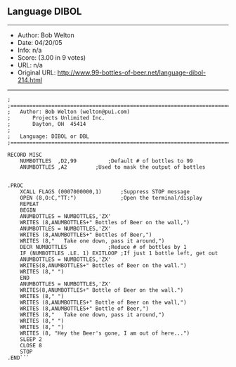
## Language DIBOL ##
---
- Author: Bob Welton
- Date: 04/20/05
- Info: n/a
- Score:  (3.00 in 9 votes)
- URL: n/a
- Original URL: http://www.99-bottles-of-beer.net/language-dibol-214.html
---

```.TITLE - "Program to display 99 bottles of beer on the wall"
;
;=======================================================================================================
;	Author: Bob Welton (welton@pui.com)
;		Projects Unlimited Inc.
;		Dayton, OH  45414
;
;	Language: DIBOL or DBL
;=======================================================================================================

RECORD MISC
    NUMBOTTLES	,D2,99			;Default # of bottles to 99
    ANUMBOTTLES	,A2			;Used to mask the output of bottles


.PROC
    XCALL FLAGS (0007000000,1)		;Suppress STOP message
    OPEN (8,O:C,"TT:")        		;Open the terminal/display
    REPEAT
	BEGIN
	ANUMBOTTLES = NUMBOTTLES,'ZX'
	WRITES (8,ANUMBOTTLES+" Bottles of Beer on the wall,")
	ANUMBOTTLES = NUMBOTTLES,'ZX'
	WRITES (8,ANUMBOTTLES+" Bottles of Beer,")
	WRITES (8,"   Take one down, pass it around,")
	DECR NUMBOTTLES	      		;Reduce # of bottles by 1
	IF (NUMBOTTLES .LE. 1) EXITLOOP	;If just 1 bottle left, get out
	ANUMBOTTLES = NUMBOTTLES,'ZX'
	WRITES(8,ANUMBOTTLES+" Bottles of Beer on the wall.") 
	WRITES (8," ")
	END
    ANUMBOTTLES = NUMBOTTLES,'ZX'
    WRITES(8,ANUMBOTTLES+" Bottle of Beer on the wall.") 
    WRITES (8," ")
    WRITES (8,ANUMBOTTLES+" Bottle of Beer on the wall,")
    WRITES (8,ANUMBOTTLES+" Bottle of Beer,")
    WRITES (8,"   Take one down, pass it around,")
    WRITES (8," ")
    WRITES (8," ")
    WRITES (8, "Hey the Beer's gone, I am out of here...")
    SLEEP 2
    CLOSE 8
    STOP
.END```